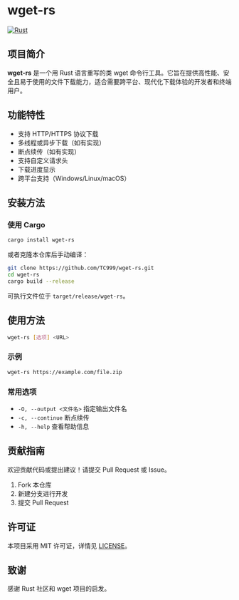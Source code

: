 # wget-rs

[![Rust](https://img.shields.io/badge/Language-Rust-orange.svg)](https://www.rust-lang.org/)

## 项目简介

**wget-rs** 是一个用 Rust 语言重写的类 wget 命令行工具。它旨在提供高性能、安全且易于使用的文件下载能力，适合需要跨平台、现代化下载体验的开发者和终端用户。

## 功能特性

- 支持 HTTP/HTTPS 协议下载
- 多线程或异步下载（如有实现）
- 断点续传（如有实现）
- 支持自定义请求头
- 下载进度显示
- 跨平台支持（Windows/Linux/macOS）

## 安装方法

### 使用 Cargo

```bash
cargo install wget-rs
```

或者克隆本仓库后手动编译：

```bash
git clone https://github.com/TC999/wget-rs.git
cd wget-rs
cargo build --release
```

可执行文件位于 `target/release/wget-rs`。

## 使用方法

```bash
wget-rs [选项] <URL>
```

### 示例

```bash
wget-rs https://example.com/file.zip
```

### 常用选项

- `-O, --output <文件名>` 指定输出文件名
- `-c, --continue`      断点续传
- `-h, --help`          查看帮助信息

## 贡献指南

欢迎贡献代码或提出建议！请提交 Pull Request 或 Issue。

1. Fork 本仓库
2. 新建分支进行开发
3. 提交 Pull Request

## 许可证

本项目采用 MIT 许可证，详情见 [LICENSE](./LICENSE)。

## 致谢

感谢 Rust 社区和 wget 项目的启发。
